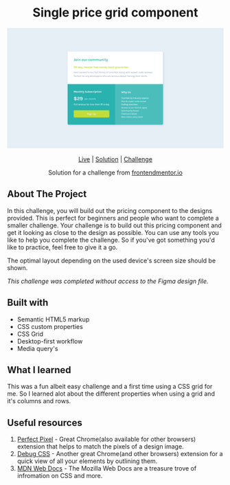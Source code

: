 <h1 align="center">Single price grid component</h1>

![Single price grid component](images/desktop-preview1.png)



<div align="center">

[Live](https://damuzid.github.io/single-price-grid-component/)
| [Solution]()
| [Challenge](https://www.frontendmentor.io/challenges/single-price-grid-component-5ce41129d0ff452fec5abbbc)

Solution for a challenge from [frontendmentor.io](https://www.frontendmentor.io/)
</div>

## About The Project

In this challenge, you will build out the pricing component to the designs provided. This is perfect for beginners and people who want to complete a smaller challenge. Your challenge is to build out this pricing component and get it looking as close to the design as possible. You can use any tools you like to help you complete the challenge. So if you've got something you'd like to practice, feel free to give it a go.

The optimal layout depending on the used device's screen size should be shown.</p>

*This challenge was completed without access to the Figma design file.*</p>

## Built with 

- Semantic HTML5 markup
- CSS custom properties
- CSS Grid
- Desktop-first workflow
- Media query's

## What I learned

This was a fun albeit easy challenge and a first time using a CSS grid for me. So I learned alot about the different properties when using a grid and it's columns and rows.

## Useful resources

1. [Perfect Pixel](https://chrome.google.com/webstore/detail/perfectpixel-by-welldonec/dkaagdgjmgdmbnecmcefdhjekcoceebi) - Great Chrome(also available for other browsers) extension that helps to match the pixels of a design image.
3. [Debug CSS](https://chrome.google.com/webstore/detail/debug-css/igiofjnckcagmjgdoaakafngegecjnkj) - Another great Chrome(and other browsers) extension for a quick view of all your elements by outlining them.  
2. [MDN Web Docs](https://developer.mozilla.org/en-US/) - The Mozilla Web Docs are a treasure trove of infromation on CSS and more.
